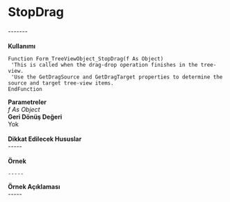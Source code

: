 # StopDrag

\-------\
\
**Kullanımı**

```
Function Form_TreeViewObject_StopDrag(f As Object)
 'This is called when the drag-drop operation finishes in the tree-view.
 'Use the GetDragSource and GetDragTarget properties to determine the source and target tree-view items.
EndFunction
```

**Parametreler**\
_f As Object_\
**Geri Dönüş Değeri**\
Yok\
\
**Dikkat Edilecek Hususlar**\
\-----\
\
**Örnek**

```
-----
```

**Örnek Açıklaması**\
\-----
